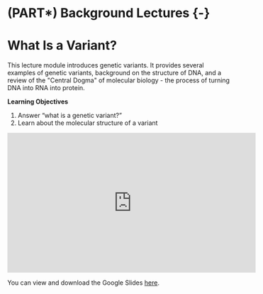 
# (PART\*) Background Lectures {-}

# What Is a Variant?

This lecture module introduces genetic variants. It provides several examples of genetic variants, background on the structure of DNA, and a review of the "Central Dogma" of molecular biology - the process of turning DNA into RNA into protein.

**Learning Objectives**

1. Answer “what is a genetic variant?”
1. Learn about the molecular structure of a variant

<iframe width="560" height="315" src="https://www.youtube-nocookie.com/embed/kELyrelihP8" title="YouTube video player" frameborder="0" allow="accelerometer; autoplay; clipboard-write; encrypted-media; gyroscope; picture-in-picture" allowfullscreen></iframe>

You can view and download the Google Slides [here](https://docs.google.com/presentation/d/1097pZ-m7u22TBs6vqgbqPT1TH4FwdCY4P89WLTp2wT4/edit?usp=sharing).
